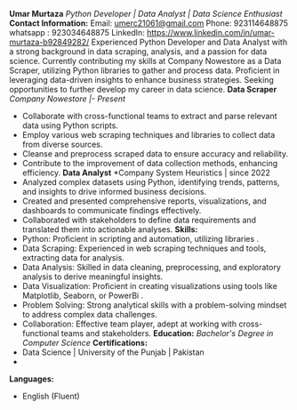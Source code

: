 **Umar Murtaza**
*Python Developer | Data Analyst | Data Science Enthusiast*
**Contact Information:**
Email: umerc21061@gmail.com
Phone: 923114648875
whatsapp : 923034648875
LinkedIn: https://www.linkedin.com/in/umar-murtaza-b92849282/
Experienced Python Developer and Data Analyst with a strong background in data scraping, analysis, and a passion for data science.
Currently contributing my skills at Company Nowestore as a Data Scraper, utilizing Python libraries to gather and process data.
Proficient in leveraging data-driven insights to enhance business strategies. Seeking opportunities to further develop my career in data science.
**Data Scraper**
*Company Nowestore |- Present*
- Collaborate with cross-functional teams to extract and parse relevant data using Python scripts.
- Employ various web scraping techniques and libraries to collect data from diverse sources.
- Cleanse and preprocess scraped data to ensure accuracy and reliability.
- Contribute to the improvement of data collection methods, enhancing efficiency.
**Data Analyst**
*Company System Heuristics | since 2022
- Analyzed complex datasets using Python, identifying trends, patterns, and insights to drive informed business decisions.
- Created and presented comprehensive reports, visualizations, and dashboards to communicate findings effectively.
- Collaborated with stakeholders to define data requirements and translated them into actionable analyses.
**Skills:**
- Python: Proficient in scripting and automation, utilizing libraries .
- Data Scraping: Experienced in web scraping techniques and tools, extracting data for analysis.
- Data Analysis: Skilled in data cleaning, preprocessing, and exploratory analysis to derive meaningful insights.
- Data Visualization: Proficient in creating visualizations using tools like Matplotlib, Seaborn, or PowerBi .
- Problem Solving: Strong analytical skills with a problem-solving mindset to address complex data challenges.
- Collaboration: Effective team player, adept at working with cross-functional teams and stakeholders.
**Education:**
*Bachelor's Degree in Computer Science*
**Certifications:**
- Data Science | University of the Punjab | Pakistan
- 
**Languages:**
- English (Fluent)

